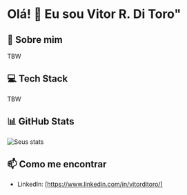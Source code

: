 # Olá! 👋 Eu sou Vitor R. Di Toro"

## 🚀 Sobre mim
TBW

## 💻 Tech Stack
TBW

## 📊 GitHub Stats
![Seus stats](https://github-readme-stats.vercel.app/api?username=VitorDiToro&show_icons=true)

## 📫 Como me encontrar
- LinkedIn: [https://www.linkedin.com/in/vitorditoro/]

